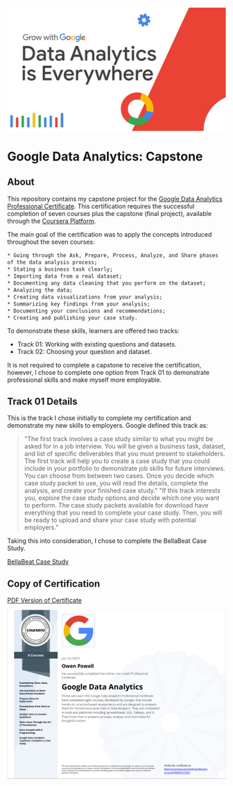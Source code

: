 ![Grow With Google: Data Analytics](https://github.com/powellot/GoogleCareerCertificate/blob/main/Resources/GrowWithGoogle.jpg)

# Google Data Analytics: Capstone
## About
This repository contains my capstone project for the [Google Data Analytics Professional Certificate](https://grow.google/certificates/data-analytics/#?modal_active=none). This certification requires the successful completion of seven courses plus the capstone (final project), available through the [Coursera Platform](https://www.coursera.org/).

The main goal of the certification was to apply the concepts introduced throughout the seven courses:

    * Going through the Ask, Prepare, Process, Analyze, and Share phases of the data analysis process;
    * Stating a business task clearly;
    * Importing data from a real dataset;
    * Documenting any data cleaning that you perform on the dataset;
    * Analyzing the data;
    * Creating data visualizations from your analysis;
    * Summarizing key findings from your analysis;
    * Documenting your conclusions and recommendations;
    * Creating and publishing your case study.

To demonstrate these skills, learners are offered two tracks:

* Track 01: Working with existing questions and datasets.
* Track 02: Choosing your question and dataset.

It is not required to complete a capstone to receive the certification, however, I chose to complete one option from Track 01 to demonstrate professional skills and make myself more employable.

## Track 01 Details
This is the track I chose initially to complete my certification and demonstrate my new skills to employers. Google defined this track as:

> "The first track involves a case study similar to what you might be asked for in a job interview. You will be given a business task, dataset, and list of specific deliverables that you must present to stakeholders. The first track will help you to create a case study that you could include in your portfolio to demonstrate job skills for future interviews. You can choose from between two cases. Once you decide which case study packet to use, you will read the details, complete the analysis, and create your finished case study."
> "If this track interests you, explore the case study options and decide which one you want to perform. The case study packets available for download have everything that you need to complete your case study. Then, you will be ready to upload and share your case study with potential employers."

Taking this into consideration, I chose to complete the BellaBeat Case Study.

[BellaBeat Case Study](https://github.com/powellot/GoogleCareerCertificate)

## Copy of Certification
[PDF Version of Certificate](https://coursera.org/share/20480cf95f6013c8bbfbbcda1f836789)

![Google Career Certificate - Owen Powell](https://github.com/powellot/GoogleCareerCertificate/blob/main/Resources/Certificate.PNG)
